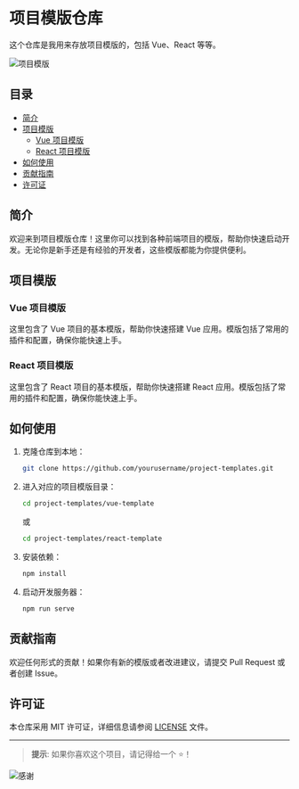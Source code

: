 # 项目模版仓库

这个仓库是我用来存放项目模版的，包括 Vue、React 等等。

![项目模版](https://example.com/banner.png)

## 目录

- [简介](#简介)
- [项目模版](#项目模版)
  - [Vue 项目模版](#vue-项目模版)
  - [React 项目模版](#react-项目模版)
- [如何使用](#如何使用)
- [贡献指南](#贡献指南)
- [许可证](#许可证)

## 简介

欢迎来到项目模版仓库！这里你可以找到各种前端项目的模版，帮助你快速启动开发。无论你是新手还是有经验的开发者，这些模版都能为你提供便利。

## 项目模版

### Vue 项目模版

这里包含了 Vue 项目的基本模版，帮助你快速搭建 Vue 应用。模版包括了常用的插件和配置，确保你能快速上手。

### React 项目模版

这里包含了 React 项目的基本模版，帮助你快速搭建 React 应用。模版包括了常用的插件和配置，确保你能快速上手。

## 如何使用

1. 克隆仓库到本地：
   ```bash
   git clone https://github.com/yourusername/project-templates.git
   ```
2. 进入对应的项目模版目录：
   ```bash
   cd project-templates/vue-template
   ```
   或
   ```bash
   cd project-templates/react-template
   ```
3. 安装依赖：
   ```bash
   npm install
   ```
4. 启动开发服务器：
   ```bash
   npm run serve
   ```

## 贡献指南

欢迎任何形式的贡献！如果你有新的模版或者改进建议，请提交 Pull Request 或者创建 Issue。

## 许可证

本仓库采用 MIT 许可证，详细信息请参阅 [LICENSE](LICENSE) 文件。

---

> **提示**: 如果你喜欢这个项目，请记得给一个 ⭐️！

![感谢](https://example.com/thank-you.png)



